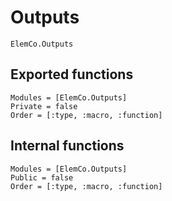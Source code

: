 # Outputs

```@docs
ElemCo.Outputs
```

## Exported functions

```@autodocs
Modules = [ElemCo.Outputs]
Private = false
Order = [:type, :macro, :function]
```

## Internal functions

```@autodocs
Modules = [ElemCo.Outputs]
Public = false
Order = [:type, :macro, :function]
```
